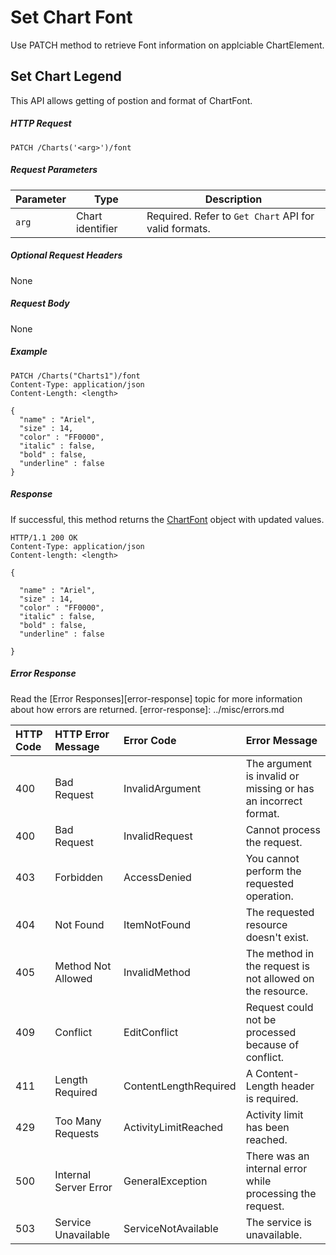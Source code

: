 # Set Chart Font

Use PATCH method to retrieve Font information on applciable ChartElement. 

## Set Chart Legend

This API allows getting of postion and format of ChartFont. 

##### HTTP Request
```
PATCH /Charts('<arg>')/font

```

##### Request Parameters
Parameter       | Type | Description
--------------- | ------ | ------------
 `arg`| Chart identifier | Required. Refer to `Get Chart` API for valid formats.
 

##### Optional Request Headers
None

##### Request Body

None

##### Example 


<!-- { "blockType": "request", "name": "set-chart-font" } -->
```http
PATCH /Charts("Charts1")/font
Content-Type: application/json
Content-Length: <length>

{
  "name" : "Ariel", 
  "size" : 14,
  "color" : "FF0000",
  "italic" : false,
  "bold" : false,
  "underline" : false 
}

```

##### Response

If successful, this method returns the [ChartFont](../../resources/ChartFont.md) object with updated values.

<!-- { "blockType": "response", "@odata.type": "ChartFont" } -->
```http
HTTP/1.1 200 OK
Content-Type: application/json
Content-length: <length>

{

  "name" : "Ariel", 
  "size" : 14,
  "color" : "FF0000",
  "italic" : false,
  "bold" : false,
  "underline" : false 

}
```



##### Error Response

Read the [Error Responses][error-response] topic for more information about how errors are returned.
[error-response]: ../misc/errors.md

 HTTP Code | HTTP Error Message | Error Code           | Error Message
:----------|:-------------------|:---------------------|:---------------------------------------------------------
 400       | Bad Request        | InvalidArgument      |The argument is invalid or missing or has an incorrect format. 
 400       | Bad Request        | InvalidRequest       | Cannot process the request.
 403       | Forbidden          | AccessDenied         | You cannot perform the requested operation.
 404       | Not Found          | ItemNotFound         | The requested resource doesn't exist.
 405       | Method Not Allowed | InvalidMethod        | The method in the request is not allowed on the resource. 
 409       | Conflict           | EditConflict         | Request could not be processed because of conflict.
 411       | Length Required    | ContentLengthRequired| A Content-Length header is required.
 429       |Too Many Requests        |ActivityLimitReached|Activity limit has been reached.
 500       | Internal Server Error|GeneralException    | There was an internal error while processing the request.
 503       | Service Unavailable| ServiceNotAvailable  | The service is unavailable.

